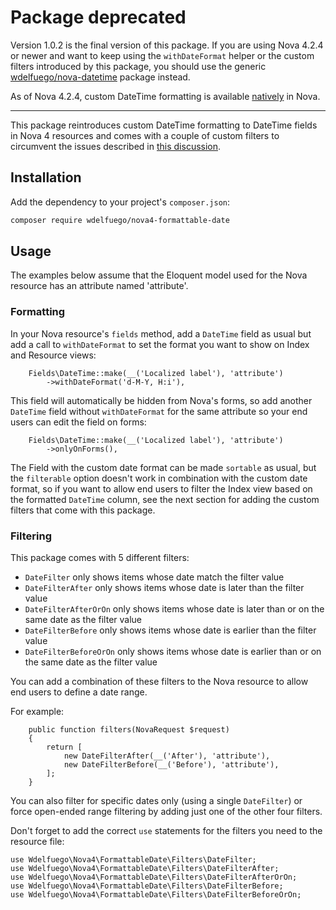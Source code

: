 
# Package deprecated
Version 1.0.2 is the final version of this package. If you are using Nova 4.2.4 or newer and want to keep using the `withDateFormat` helper or the custom filters introduced by this package, you should use the generic [wdelfuego/nova-datetime](https://github.com/wdelfuego/nova-datetime) package instead.

As of Nova 4.2.4, custom DateTime formatting is available [natively](https://github.com/laravel/nova-issues/discussions/3929#discussioncomment-2607539) in Nova. 

---

This package reintroduces custom DateTime formatting to DateTime fields in Nova 4 resources and comes with a couple of custom filters to circumvent the issues described in [this discussion](https://github.com/laravel/nova-issues/discussions/3929).

## Installation
Add the dependency to your project's `composer.json`:
```sh
composer require wdelfuego/nova4-formattable-date
```
  
## Usage

The examples below assume that the Eloquent model used for the Nova resource has an attribute named 'attribute'.

### Formatting
In your Nova resource's `fields` method, add a `DateTime` field as usual but add a call to `withDateFormat` to set the format you want to show on Index and Resource views:

```
    Fields\DateTime::make(__('Localized label'), 'attribute')
        ->withDateFormat('d-M-Y, H:i'),
```

This field will automatically be hidden from Nova's forms, so add another `DateTime` field without `withDateFormat` for the same attribute so your end users can edit the field on forms:

```
    Fields\DateTime::make(__('Localized label'), 'attribute')
        ->onlyOnForms(),
```

The Field with the custom date format can be made `sortable` as usual, but the `filterable` option doesn't work in combination with the custom date format, so if you want to allow end users to filter the Index view based on the formatted `DateTime` column, see the next section for adding the custom filters that come with this package.


### Filtering 

This package comes with 5 different filters:
- `DateFilter` only shows items whose date match the filter value
- `DateFilterAfter` only shows items whose date is later than the filter value
- `DateFilterAfterOrOn` only shows items whose date is later than or on the same date as the filter value
- `DateFilterBefore` only shows items whose date is earlier than the filter value
- `DateFilterBeforeOrOn` only shows items whose date is earlier than or on the same date as the filter value

You can add a combination of these filters to the Nova resource to allow end users to define a date range.

For example:
```
    public function filters(NovaRequest $request)
    {
        return [
            new DateFilterAfter(__('After'), 'attribute'),
            new DateFilterBefore(__('Before'), 'attribute'),
        ];
    }
```

You can also filter for specific dates only (using a single `DateFilter`) or force open-ended range filtering by adding just one of the other four filters.

Don't forget to add the correct `use` statements for the filters you need to the resource file:
```
use Wdelfuego\Nova4\FormattableDate\Filters\DateFilter;
use Wdelfuego\Nova4\FormattableDate\Filters\DateFilterAfter;
use Wdelfuego\Nova4\FormattableDate\Filters\DateFilterAfterOrOn;
use Wdelfuego\Nova4\FormattableDate\Filters\DateFilterBefore;
use Wdelfuego\Nova4\FormattableDate\Filters\DateFilterBeforeOrOn;
```